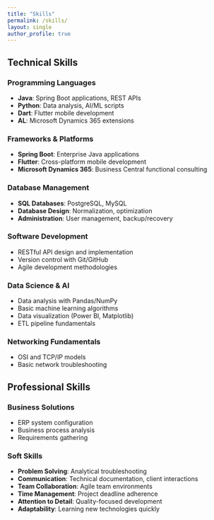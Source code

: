 ```yaml
---
title: "Skills"
permalink: /skills/
layout: single
author_profile: true
---
```


## Technical Skills

### Programming Languages
- **Java**: Spring Boot applications, REST APIs  
- **Python**: Data analysis, AI/ML scripts  
- **Dart**: Flutter mobile development  
- **AL**: Microsoft Dynamics 365 extensions  

### Frameworks & Platforms
- **Spring Boot**: Enterprise Java applications  
- **Flutter**: Cross-platform mobile development  
- **Microsoft Dynamics 365**: Business Central functional consulting  

### Database Management
- **SQL Databases**: PostgreSQL, MySQL  
- **Database Design**: Normalization, optimization  
- **Administration**: User management, backup/recovery  

### Software Development
- RESTful API design and implementation  
- Version control with Git/GitHub  
- Agile development methodologies  

### Data Science & AI
- Data analysis with Pandas/NumPy  
- Basic machine learning algorithms  
- Data visualization (Power BI, Matplotlib)  
- ETL pipeline fundamentals  

### Networking Fundamentals
- OSI and TCP/IP models  
- Basic network troubleshooting  

## Professional Skills

### Business Solutions
- ERP system configuration  
- Business process analysis  
- Requirements gathering  

### Soft Skills
- **Problem Solving**: Analytical troubleshooting  
- **Communication**: Technical documentation, client interactions  
- **Team Collaboration**: Agile team environments  
- **Time Management**: Project deadline adherence  
- **Attention to Detail**: Quality-focused development  
- **Adaptability**: Learning new technologies quickly  

